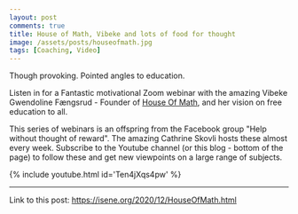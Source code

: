 ```yaml
---
layout: post
comments: true
title: House of Math, Vibeke and lots of food for thought
image: /assets/posts/houseofmath.jpg
tags: [Coaching, Video]
---
```


Though provoking. Pointed angles to education.

Listen in for a Fantastic motivational Zoom webinar with the amazing Vibeke
Gwendoline Fængsrud - Founder of [House Of Math](https://houseofmath.no/), and
her vision on free education to all.

This series of webinars is an offspring from the Facebook group "Help without thought of reward".
The amazing Cathrine Skovli hosts these almost every week. Subscribe to the
Youtube channel (or this blog - bottom of the page) to follow these and get
new viewpoints on a large range of subjects.

{% include youtube.html id='Ten4jXqs4pw' %}

---
Link to this post: <https://isene.org/2020/12/HouseOfMath.html>
